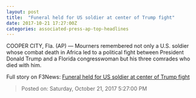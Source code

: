 ```yaml
---
layout: post
title:  "Funeral held for US soldier at center of Trump fight"
date: 2017-10-21 17:27:00Z
categories: associated-press-ap-top-headlines
---
```


COOPER CITY, Fla. (AP) — Mourners remembered not only a U.S. soldier whose combat death in Africa led to a political fight between President Donald Trump and a Florida congresswoman but his three comrades who died with him.


Full story on F3News: [Funeral held for US soldier at center of Trump fight](http://www.f3nws.com/n/2ajzrC)

> Posted on: Saturday, October 21, 2017 5:27:00 PM
